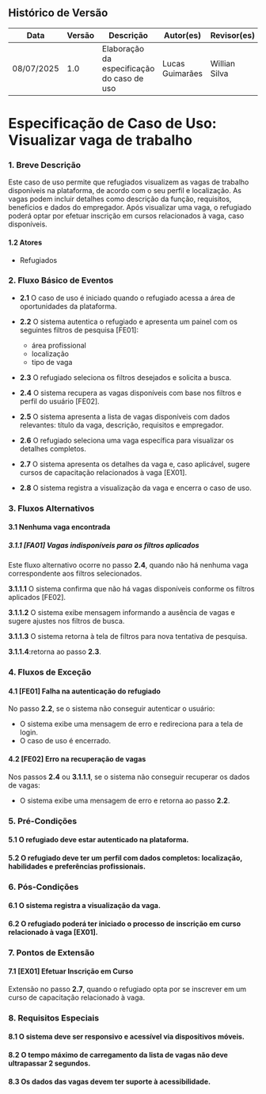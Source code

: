 ## Histórico de Versão
Data     | Versão | Descrição | Autor(es) | Revisor(es)
-------- | ------ | --------- | ----- | ---------
08/07/2025 | 1.0 | Elaboração da especificação do caso de uso | Lucas Guimarães | Willian Silva |

# Especificação de Caso de Uso: Visualizar vaga de trabalho

### 1. Breve Descrição
Este caso de uso permite que refugiados visualizem as vagas de trabalho disponíveis na plataforma, de acordo com o seu perfil e localização. As vagas podem incluir detalhes como descrição da função, requisitos, benefícios e dados do empregador. Após visualizar uma vaga, o refugiado poderá optar por efetuar inscrição em cursos relacionados à vaga, caso disponíveis.

#### 1.2 Atores
- Refugiados

### 2. Fluxo Básico de Eventos

- **2.1** O caso de uso é iniciado quando o refugiado acessa a área de oportunidades da plataforma.

- **2.2** O sistema autentica o refugiado e apresenta um painel com os seguintes filtros de pesquisa [FE01]:
    - área profissional
    - localização
    - tipo de vaga

- **2.3** O refugiado seleciona os filtros desejados e solicita a busca.

- **2.4** O sistema recupera as vagas disponíveis com base nos filtros e perfil do usuário [FE02].

- **2.5** O sistema apresenta a lista de vagas disponíveis com dados relevantes: título da vaga, descrição, requisitos e empregador.

- **2.6** O refugiado seleciona uma vaga específica para visualizar os detalhes completos.

- **2.7** O sistema apresenta os detalhes da vaga e, caso aplicável, sugere cursos de capacitação relacionados à vaga [EX01].

- **2.8** O sistema registra a visualização da vaga e encerra o caso de uso.

### 3. Fluxos Alternativos

#### 3.1 Nenhuma vaga encontrada

##### 3.1.1 [FA01] Vagas indisponíveis para os filtros aplicados  
Este fluxo alternativo ocorre no passo **2.4**, quando não há nenhuma vaga correspondente aos filtros selecionados.

**3.1.1.1** O sistema confirma que não há vagas disponíveis conforme os filtros aplicados [FE02].

**3.1.1.2** O sistema exibe mensagem informando a ausência de vagas e sugere ajustes nos filtros de busca.

**3.1.1.3** O sistema retorna à tela de filtros para nova tentativa de pesquisa.

**3.1.1.4**:retorna ao passo **2.3**.

### 4. Fluxos de Exceção

#### 4.1 [FE01] Falha na autenticação do refugiado  
No passo **2.2**, se o sistema não conseguir autenticar o usuário: 

- O sistema exibe uma mensagem de erro e redireciona para a tela de login.  
- O caso de uso é encerrado.

#### 4.2 [FE02] Erro na recuperação de vagas  
Nos passos **2.4** ou **3.1.1.1**, se o sistema não conseguir recuperar os dados de vagas:  

- O sistema exibe uma mensagem de erro e retorna ao passo **2.2**.

### 5. Pré-Condições

#### 5.1 O refugiado deve estar autenticado na plataforma.  
#### 5.2 O refugiado deve ter um perfil com dados completos: localização, habilidades e preferências profissionais.

### 6. Pós-Condições

#### 6.1 O sistema registra a visualização da vaga.  
#### 6.2 O refugiado poderá ter iniciado o processo de inscrição em curso relacionado à vaga [EX01].

### 7. Pontos de Extensão

#### 7.1 [EX01] Efetuar Inscrição em Curso  
Extensão no passo **2.7**, quando o refugiado opta por se inscrever em um curso de capacitação relacionado à vaga.

### 8. Requisitos Especiais

#### 8.1 O sistema deve ser responsivo e acessível via dispositivos móveis.  
#### 8.2 O tempo máximo de carregamento da lista de vagas não deve ultrapassar 2 segundos.  
#### 8.3 Os dados das vagas devem ter suporte à acessibilidade.